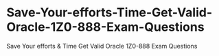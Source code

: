 # Save-Your-efforts-Time-Get-Valid-Oracle-1Z0-888-Exam-Questions
Save Your efforts &amp; Time Get Valid Oracle 1Z0-888 Exam Questions
